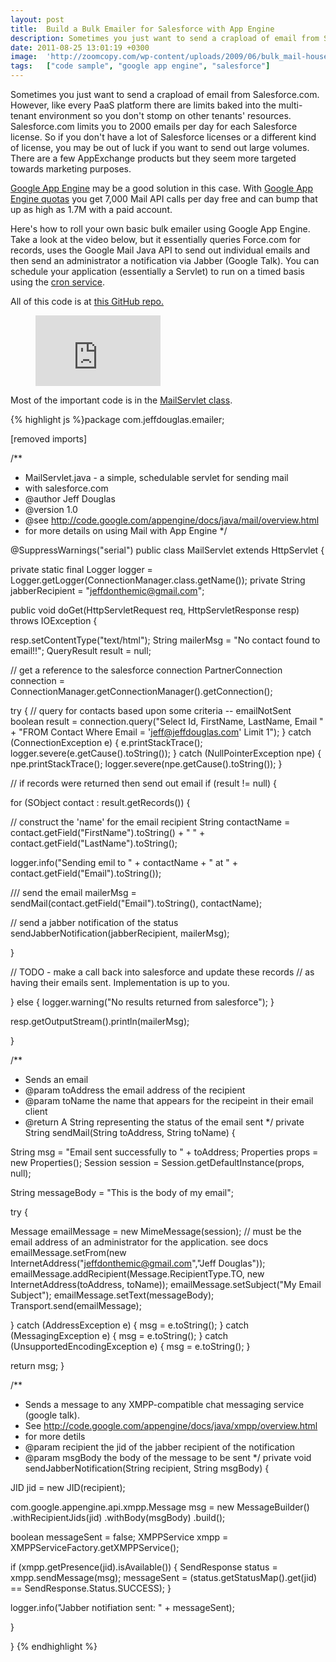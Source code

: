 ```yaml
---
layout: post
title:  Build a Bulk Emailer for Salesforce with App Engine
description: Sometimes you just want to send a crapload of email from Salesforce.com. However, like every PaaS platform there are limits baked into the multi-tenant environment so you dont stomp on other tenants resources. Salesforce.com limits you to 2000 emails per day for each Salesforce license. So if you dont have a lot of Salesforce licenses or a different kind of license, you may be out of luck if you want to send out large volumes. There are a few AppExchange products but they seem more targeted towa
date: 2011-08-25 13:01:19 +0300
image:  'http://zoomcopy.com/wp-content/uploads/2009/06/bulk_mail-house.jpg'
tags:   ["code sample", "google app engine", "salesforce"]
---
```

<p>Sometimes you just want to send a crapload of email from Salesforce.com. However, like every PaaS platform there are limits baked into the multi-tenant environment so you don't stomp on other tenants' resources. Salesforce.com limits you to 2000 emails per day for each Salesforce license. So if you don't have a lot of Salesforce licenses or a different kind of license, you may be out of luck if you want to send out large volumes. There are a few AppExchange products but they seem more targeted towards marketing purposes.</p>
<p><a href="http://code.google.com/appengine/">Google App Engine</a> may be a good solution in this case. With <a href="http://code.google.com/appengine/docs/quotas.html#Mail">Google App Engine quotas</a> you get 7,000 Mail API calls per day free and can bump that up as high as 1.7M with a paid account.</p>
<p>Here's how to roll your own basic bulk emailer using Google App Engine. Take a look at the video below, but it essentially queries Force.com for records, uses the Google Mail Java API to send out individual emails and then send an administrator a notification via Jabber (Google Talk). You can schedule your application (essentially a Servlet) to run on a timed basis using the <a href="http://code.google.com/appengine/docs/java/config/cron.html">cron service</a>.</p>
<p>All of this code is at <a href="https://github.com/jeffdonthemic/Salesforce-Bulk-Emailer">this GitHub repo.</a></p>
<figure class="kg-card kg-embed-card"><iframe width="200" height="113" src="https://www.youtube.com/embed/D4-RXAB9fH4?feature=oembed" frameborder="0" allow="accelerometer; autoplay; clipboard-write; encrypted-media; gyroscope; picture-in-picture" allowfullscreen></iframe></figure><p>Most of the important code is in the <a href="https://github.com/jeffdonthemic/Salesforce-Bulk-Emailer/blob/master/src/com/jeffdouglas/emailer/MailServlet.java">MailServlet class</a>.</p>
{% highlight js %}package com.jeffdouglas.emailer;

[removed imports]

/**
 * MailServlet.java - a simple, schedulable servlet for sending mail
 * with salesforce.com
 * @author Jeff Douglas
 * @version 1.0
 * @see http://code.google.com/appengine/docs/java/mail/overview.html
 * for more details on using Mail with App Engine
 */

@SuppressWarnings("serial")
public class MailServlet extends HttpServlet {

  private static final Logger logger = Logger.getLogger(ConnectionManager.class.getName());
  private String jabberRecipient = "jeffdonthemic@gmail.com";

  public void doGet(HttpServletRequest req, HttpServletResponse resp)
  throws IOException {

  resp.setContentType("text/html");
  String mailerMsg = "No contact found to email!!";
  QueryResult result = null;

  // get a reference to the salesforce connection
  PartnerConnection connection = ConnectionManager.getConnectionManager().getConnection();

  try {
  // query for contacts based upon some criteria -- emailNotSent boolean
  result = connection.query("Select Id, FirstName, LastName, Email " +
    "FROM Contact Where Email = 'jeff@jeffdouglas.com' Limit 1");
  } catch (ConnectionException e) {
  e.printStackTrace();
  logger.severe(e.getCause().toString());
  } catch (NullPointerException npe) {
  npe.printStackTrace();
  logger.severe(npe.getCause().toString());
  }

  // if records were returned then send out email
  if (result != null) {

   for (SObject contact : result.getRecords()) {

  // construct the 'name' for the email recipient
  String contactName = contact.getField("FirstName").toString() + " " + 
   contact.getField("LastName").toString();

  logger.info("Sending emil to " + contactName + " at " + 
   contact.getField("Email").toString());

  /// send the email
  mailerMsg = sendMail(contact.getField("Email").toString(), contactName);

  // send a jabber notification of the status
  sendJabberNotification(jabberRecipient, mailerMsg);

   }

   // TODO - make a call back into salesforce and update these records
   // as having their emails sent. Implementation is up to you.

  } else {
   logger.warning("No results returned from salesforce");
  }

  resp.getOutputStream().println(mailerMsg);

  } 

  /** 
 * Sends an email
 * @param toAddress the email address of the recipient
 * @param toName the name that appears for the recipeint in their email client 
 * @return A String representing the status of the email sent 
 */ 
  private String sendMail(String toAddress, String toName) {

 String msg = "Email sent successfully to " + toAddress;
 Properties props = new Properties();
 Session session = Session.getDefaultInstance(props, null); 

 String messageBody = "This is the body of my email";

 try {

   Message emailMessage = new MimeMessage(session);
   // must be the email address of an administrator for the application. see docs
   emailMessage.setFrom(new InternetAddress("jeffdonthemic@gmail.com","Jeff Douglas"));
   emailMessage.addRecipient(Message.RecipientType.TO, 
  new InternetAddress(toAddress, toName));
   emailMessage.setSubject("My Email Subject");
   emailMessage.setText(messageBody);
   Transport.send(emailMessage);

 } catch (AddressException e) {
   msg = e.toString();
 } catch (MessagingException e) {
   msg = e.toString();
 } catch (UnsupportedEncodingException e) {
   msg = e.toString();
 }

 return msg;
  }

  /** 
 * Sends a message to any XMPP-compatible chat messaging service (google talk). 
 * See http://code.google.com/appengine/docs/java/xmpp/overview.html
 * for more detils
 * @param recipient the jid of the jabber recipient of the notification
 * @param msgBody the body of the message to be sent 
 */ 
  private void sendJabberNotification(String recipient, String msgBody) {

 JID jid = new JID(recipient);

 com.google.appengine.api.xmpp.Message msg = new MessageBuilder()
   .withRecipientJids(jid)
   .withBody(msgBody)
   .build();

 boolean messageSent = false;
 XMPPService xmpp = XMPPServiceFactory.getXMPPService();

 if (xmpp.getPresence(jid).isAvailable()) {
   SendResponse status = xmpp.sendMessage(msg);
   messageSent = (status.getStatusMap().get(jid) == SendResponse.Status.SUCCESS);
 }

 logger.info("Jabber notifiation sent: " + messageSent);

  }

}
{% endhighlight %}

